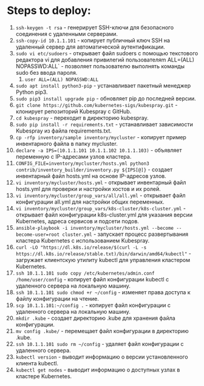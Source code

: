 # Steps to deploy:
1. `ssh-keygen -t rsa` - генерирует SSH-ключи для безопасного соединения с удаленными серверами.
2. `ssh-copy-id 10.1.1.101` - копирует публичный ключ SSH на удаленный сервер для автоматической аутентификации.
3. `sudo vi etc/sudoers` - открывает файл sudoers с помощью текстового редактора vi для добавления привилегий пользователяm ALL=(ALL) NOPASSWD:ALL` - позволяет пользователю выполнять команды sudo без ввода пароля.
    1. `user ALL=(ALL) NOPASSWD:ALL`
4. `sudo apt install python3-pip` - устанавливает пакетный менеджер Python pip3.
5. `sudo pip3 install upgrade pip` - обновляет pip до последней версии.
6. `git clone https://github.com/kubernetes-sigs/kubespray.git` - клонирует репозиторий Kubespray с GitHub.
7. `cd kubespray` - переходит в директорию kubespray.
8. `sudo pip install -r requirements.txt` - устанавливает зависимости Kubespray из файла requirements.txt.
9. `cp -rfp inventory/sample inventory/mycluster` - копирует пример инвентарного файла в папку mycluster.
10. `declare -a IPS=(10.1.1.101 10.1.1.102 10.1.1.103)` - объявляет переменную с IP-адресами узлов кластера.
11. `CONFIG_FILE=inventory/mycluster/hosts.yml python3 contrib/inventory_builder/inventory.py ${IPS[@]}` - создает инвентарный файл hosts.yml на основе IP-адресов узлов.
12. `vi inventory/mycluster/hosts.yml` - открывает инвентарный файл hosts.yml для проверки и настройки хостов и их ролей.
13. `vi inventory/mycluster/group_vars/all/all.yml` - открывает файл конфигурации all.yml для настройки общих переменных.
14. `vi inventory/mycluster/group_vars/k8s-cluster/k8s-cluster.yml` - открывает файл конфигурации k8s-cluster.yml для указания версии Kubernetes, адреса сервисов и подсети подов.
15. `ansible-playbook -i inventory/mycluster/hosts.yml --become --become-user=root cluster.yml` - запускает процесс развертывания кластера Kubernetes с использованием Kubespray.
16. `curl -LO "https://dl.k8s.io/release/$(curl -L -s https://dl.k8s.io/release/stable.txt)/bin/darwin/amd64/kubectl"` - загружает клиентскую утилиту kubectl для управления кластером Kubernetes.
17. `ssh 10.1.1.101 sudo copy /etc/kubernetes/admin.conf /home/user/config` - копирует файл конфигурации kubectl с удаленного сервера на локальную машину.
18. `ssh 10.1.1.101 sudo chmod +r ~/config` - изменяет права доступа к файлу конфигурации на чтение.
19. `scp 10.1.1.101:~/config .` - копирует файл конфигурации с удаленного сервера на локальную машину.
20. `mkdir .kube` - создает директорию .kube для хранения файла конфигурации.
21. `mv config .kube/` - перемещает файл конфигурации в директорию .kube.
22. `ssh 10.1.1.101 sudo rm ~/config` - удаляет файл конфигурации с удаленного сервера.
23. `kubectl version` - выводит информацию о версии установленного клиента kubectl.
24. `kubectl get nodes` - выводит информацию о доступных узлах в кластере Kubernetes.